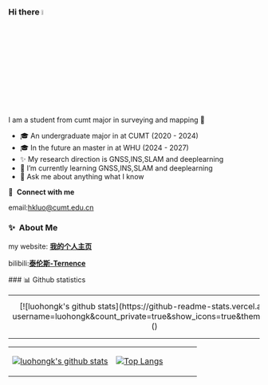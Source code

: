 ### Hi there <a href="https://www.gautamkrishnar.com/"><img src="https://media.giphy.com/media/hvRJCLFzcasrR4ia7z/giphy.gif" width="5%"></a>

I am a student from cumt major in surveying and mapping :rofl:

- 🎓 An undergraduate major in  at CUMT (2020 - 2024)
- 🎓 In the future an master in  at WHU (2024 - 2027)
- ✨ My research direction is GNSS,INS,SLAM and deeplearning
- 🌱 I’m currently learning GNSS,INS,SLAM and deeplearning
- 💬 Ask me about anything what I know
  
  

🔗 &nbsp;**Connect with me**

email:hkluo@cumt.edu.cn

### ✨&nbsp; About Me

my website: <a href="https://luohongkun.com/">**我的个人主页**</a>

bilibili:<a href="https://space.bilibili.com/688837845?spm_id_from=333.1007.0.0">**泰伦斯-Ternence**</a>

<tr><td>
### 📊 Github statistics
<table>
<td align="center" width="55%">
[![luohongk's github stats](https://github-readme-stats.vercel.app/api?username=luohongk&count_private=true&show_icons=true&theme=white)]()
</td>
<td align="top" width="45%">
[![Top Langs](https://github-readme-stats.vercel.app/api/top-langs/?username=luohongk&layout=compact&theme=white)]()
</td>
</table>

<table>
<tr><td align="center" width="55%">
    
[![luohongk's github stats](https://github-readme-stats.vercel.app/api?username=luohongk&count_private=true&show_icons=true&theme=white)](https://github.com/luohongk)

</td><td align="top" width="45%">

[![Top Langs](https://github-readme-stats.vercel.app/api/top-langs/?username=luohongk&layout=compact&theme=white)](https://github.com/luohongk)

</table>

<tr><td>



